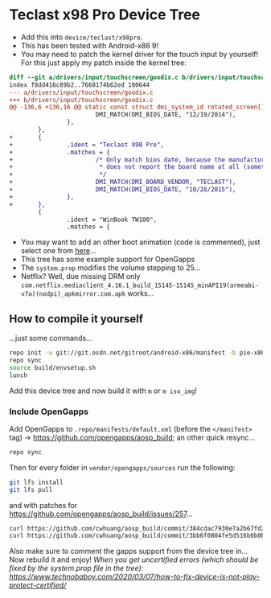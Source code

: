 # Teclast x98 Pro Device Tree

* Add this into `device/teclast/x98pro`.
* This has been tested with Android-x86 9!
* You may need to patch the kernel driver for the touch input by yourself! For this just apply my patch inside the kernel tree:
```diff
diff --git a/drivers/input/touchscreen/goodix.c b/drivers/input/touchscreen/goodix.c
index f8dd416c89b2..7668174b62ed 100644
--- a/drivers/input/touchscreen/goodix.c
+++ b/drivers/input/touchscreen/goodix.c
@@ -136,6 +136,16 @@ static const struct dmi_system_id rotated_screen[] = {
                        DMI_MATCH(DMI_BIOS_DATE, "12/19/2014"),
                },
        },
+       {
+               .ident = "Teclast X98 Pro",
+               .matches = {
+                       /* Only match bios date, because the manufacturers bios
+                        * does not report the board name at all (sometimes)...
+                        */
+                       DMI_MATCH(DMI_BOARD_VENDOR, "TECLAST"),
+                       DMI_MATCH(DMI_BIOS_DATE, "10/28/2015"),
+               },
+       },
        {
                .ident = "WinBook TW100",
                .matches = {
```
* You may want to add an other boot animation (code is commented), just select one from [here](https://forum.xda-developers.com/android/themes/alienware-t3721978)...
* This tree has some example support for OpenGapps
* The `system.prop` modifies the volume stepping to 25...
* Netflix? Well, due missing DRM only `com.netflix.mediaclient_4.16.1_build_15145-15145_minAPI19(armeabi-v7a)(nodpi)_apkmirror.com.apk` works...

## How to compile it yourself
...just some commands...
```bash
repo init -u git://git.osdn.net/gitroot/android-x86/manifest -b pie-x86 --partial-clone
repo sync
source build/envsetup.sh
lunch
```
Add this device tree and now build it with `m` or `m iso_img`!

### Include OpenGapps
Add OpenGapps to `.repo/manifests/default.xml` (before the `</manifest>` tag) -> https://github.com/opengapps/aosp_build; an other quick resync...
```bash
repo sync
```

Then for every folder in `vendor/opengapps/sources` run the following:
```bash
git lfs install
git lfs pull
```

and with patches for https://github.com/opengapps/aosp_build/issues/257...
```bash
curl https://github.com/cwhuang/aosp_build/commit/384cdac7930e7a2b67fd287cfae943fdaf7e5ca3.patch | git -C vendor/opengapps/build apply -v --index
curl https://github.com/cwhuang/aosp_build/commit/3bb6f0804fe5d516b6b0bc68d8a45a2e57f147d5.patch | git -C vendor/opengapps/build apply -v --index
```
Also make sure to comment the gapps support from the device tree in... Now rebuild it and enjoy!
_When you get uncertified errors (which should be fixed by the system.prop file in the tree): https://www.technobaboy.com/2020/03/07/how-to-fix-device-is-not-play-protect-certified/_
